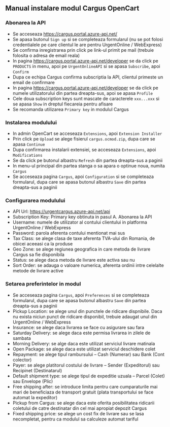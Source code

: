 ## Manual instalare modul Cargus OpenCart

### Abonarea la API

- Se acceseaza https://cargus.portal.azure-api.net/
- Se apasa butonul `Sign up` si se completeaza formularul (nu se pot folosi credentialele pe care clientul le are pentru UrgentOnline / WebExpress)
- Se confirma inregistrarea prin click pe link-ul primit pe mail (trebuie folosita o adresa de email reala)
- In pagina https://cargus.portal.azure-api.net/developer se da click pe `PRODUCTS` in menu, apoi pe `UrgentOnlineAPI` si se apasa `Subscribe`, apoi `Confirm`
- Dupa ce echipa Cargus confirma subscriptia la API, clientul primeste un email de confirmare
- In pagina https://cargus.portal.azure-api.net/developer se da click pe numele utilizatorului din partea dreapta-sus, apoi se apasa `Profile`
- Cele doua subscription keys sunt mascate de caracterele `xxx...xxx` si se apasa `Show` in dreptul fiecareia pentru afisare
- Se recomanda utilizarea `Primary key` in modulul Cargus

### Instalarea modulului

- In admin OpenCart se acceseaza `Extensions`, apoi `Extension Installer`
- Prin click pe `Upload` se alege fisierul `cargus.ocmod.zip`, dupa care se apasa `Continue`
- Dupa confirmarea instalarii extensiei, se acceseaza `Extensions`, apoi `Modifications`
- Se da click pe butonul albastru `Refresh` din partea dreapta-sus a paginii
- In menu-ul principal din partea stanga o sa apara o optinue noua, numita `Cargus`
- Se acceseaza pagina `Cargus`, apoi `Configuration` si se completeaza formularul, dupa care se apasa butonul albastru `Save` din partea dreapta-sus a paginii

### Configurarea modulului

- API Url: https://urgentcargus.azure-api.net/api
- Subscription Key: Primary key obtinuta in pasul A. Abonarea la API
- Username: numele de utilizator al contului clientului in platforma UrgentOnline / WebExpress
- Password: parola aferenta contului mentionat mai sus
- Tax Class: se alege clasa de taxe aferenta TVA-ului din Romania, de obicei aceeasi ca la produse
- Geo Zone: se alege regiunea geografica in care metoda de livrare Cargus sa fie disponibila
- Status: se alege daca metoda de livrare este activa sau nu
- Sort Order: se adauga o valoare numerica, aferenta ordinii intre celelalte metode de livrare active

### Setarea preferintelor in modul

- Se acceseaza pagina `Cargus`, apoi `Preferences` si se completeaza formularul, dupa care se apasa butonul albastru `Save` din partea dreapta-sus a paginii
- Pickup Location: se alege unul din punctele de ridicare dispnibile. Daca nu exista niciun punct de ridicare disponibil, trebuie adaugat unul din UrgentOnline / WebExpress
- Insurance: se alege daca livrarea se face cu asigurare sau fara
- Saturday Delivery: se alege daca este permisa livrarea in zilele de sambata
- Morning Delivery: se alge daca este utilizat serviciul livrare matinala
- Open Package: se alege daca este utilizat serviciul deschidere colet
- Repayment: se alege tipul rambursului – Cash (Numerar) sau Bank (Cont colector)
- Payer: se alege platitorul costului de livrare – Sender (Expeditorul) sau Recipinet (Destinatarul)
- Default shipment type: se alege tipul de expeditie uzuala – Parcel (Colet) sau Envelope (Plic)
- Free shipping after: se introduce limita pentru care cumparaturile mai mari de beneficiaza de transport gratuit (plata transportului se face automat la expeditor)
- Pickup from Cargus: se alege daca este oferita posibilitatea ridicarii coletului de catre destinatar din cel mai apropiat depozit Cargus
- Fixed shipping price: se alege un cost fix de livrare sau se lasa necompletat, pentru ca modulul sa calculeze automat tariful
